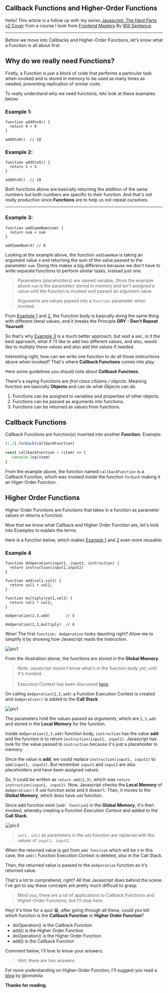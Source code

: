 ## Callback Functions and Higher-Order Functions

Hello! This article is a follow up with my series [Javascript: The Hard Parts v2 Cover](https://favouritejome.hashnode.dev/series/javascript-the-hard-parts-v2-cover) from a course I took from [Frontend Masters](https://frontendmasters.com/courses/javascript-hard-parts-v2/) By [Will Sentance](https://twitter.com/willsentance).

---

Before we move into Callbacks and Higher-Order Functions, let's know what a Function is all about first.

## Why do we really need Functions?

Firstly, a Function is just a block of code that performs a particular task when invoked and is stored in memory to be used as many times as needed, preventing replication of similar code.

To really understand why we need functions, lets look at these examples below:

### Example 1: <span id="example1"></span>

```
function add9to9() {
  return 9 + 9
}

add9to9()  // 18
```

### Example 2: <span id="example2"></span>

```
function add5to5() {
  return 5 + 5
}

add9to9()  // 10
```

Both functions above are basically returning the addition of the same numbers but both numbers are specific to their function. And that's not really productive since **Functions** are to help us not repeat ourselves.

<hr>

### Example 3: <span id="example3"></span>

```
function addSameNum(num) {
  return num + num
}

addSameNum(4) // 8
```

Looking at the example above, the function `addSameNum` is taking an argument value `4` and returning the sum of the value passed to the parameter `num`. Doing this makes a big difference because we don't have to write separate functions to perform similar tasks, instead just one.

> Parameters (placeholders) are named variable, (from the example above `num` is the parameter) stored in memory and isn't assigned a value until the function is invoked and passed an argument value.

> Arguments are values passed into a `function` parameter when invoked.

From [Example 1](#example1) and [2](#example2), the Function body is basically doing the same thing with different literal values, and it breaks the Principle **DRY - Don't Repeat Yourself.**

So that's why [Example 3](#example3) is a much better approach, but wait a sec, is it the best approach, what if I'll like to add two different values, and also, would like to multiply these values and also add the values if needed.

Interesting right, how can we write one function to do all those instructions above when invoked? That's where **Callback Functions** comes into play.

Here some guidelines you should note about __Callback Functons__.

There's a saying Functions are _first class citizens / objects_. Meaning function are basically **Objects** and can do what *Objects* can do.

1. Functions can be assigned to variables and properties of other objects.
2. Functions can be passed as arguments into functions.
3. Functions can be returned as values from functions.

## Callback Functions

Callback Functions are function(s) inserted into another **Function.** Example:

```js
[1,3].forEach(callbackFunction)

const callbackFunction = (item) => {
   console.log(item)
}
```

From the example above,  the function named `callbackFunction` is a Callback Function, which was invoked inside the function `forEach` making it an Higer-Order Function.

## Higher Order Functions

Higher Order Functions are Functions that takes in a function as parameter values or returns a function.

Now that we know what Callback and Higher Order Function are, let's look into Examples to explain the terms.

Here is a function below, which makes [Example 1](#example1) and [2](#example2) even more reusable:

### Example 4 <span id="example4"></span>

```
function doOperation(input1, input2, instruction) {
  return instruction(input1,input2)
}

function add(val1,val2) {
  return val1 + val2;
}

function multiply(val1,val2) {
  return val1 * val2;
}

doOperation(2,3,add)       // 5

doOperation(2,3,multiply)  // 6
```

Wow! The first `function: doOperation` looks daunting right? Allow me to simplify it by showing how Javascript reads the instruction.

![pic1](https://jomefavourite.github.io/Images/callback1.jpg)

From the illustration above, the functions are stored in the **Global Memory**.

> Note: Javascript doesn't know what's in the function body yet, until it's invoked. <br><br>
Execution Context has been discussed [here](https://favouritejome.hashnode.dev/execution-context-and-call-stack).

On calling `doOperation(2,3,add)` a Function Execution Context is created and `doOperation()` is added to the **Call Stack**

![pic1](https://jomefavourite.github.io/Images/callback2.jpg)

The parameters hold the values passed as _arguments_, which are `2,3,add` and stored in the **Local Memory** for the function.

Inside `doOperation(2,3,add)` function body, `instruction` has the value **add** and the function is to return `instruction(input1, input2)`. Javascript has look for the value passed to `instruction` because it's just a placeholder in memory.

Since the value is **add**, we could replace `instruction(input1, input2)` to `add(input1, input2)`. But remember `input1` and `input2` are also placeholders and have been assigned values.

So, it could be written as `return add(2,3)`, which was `return instruction(input1, input2)`. Now, Javascript checks the **Local Memory** of `doOperation()` if `add` function exist and it doesn't. Then, it moves to the **Global Memory**, which does have `add` function.

Since add function exist (`add: function`) in the **Global Memory**, it's then invoked, whereby creating a _Function Execution Context_ and added to the **Call Stack**.

![pic3](https://jomefavourite.github.io/Images/callback3.jpg)

> `val1, val2` as parameters in the `add` function are replaced with the values of `input1, input2`. 

When the returned value is got from `add function` which will be `5` in this case, the `add()` Function Execution Context is deleted, also in the Call Stack.

Then, the returned value is passed to the `doOperation` function as it's returned value.

That's a lot to comprehend, right? All that Javascript does behind the scene. I've got to say these concepts are pretty much difficult to grasp.

> Mind you, there are a lot of applications to Callback Functions and Higher-Order Functions, but I'll stop here.

Hey! it's time for a quiz 😁, after going through all these, could you tell which function is the **Callback Function** or **Higher Order Function**?

- doOperation() is the Callback Function
- add() is the Higher Order Function
- doOperation() is the Higher Order Function
- add() is the Callback Function

Comment below, I'll love to know your answers.

> Hint: there are two answers

For more understanding on Higher-Order Function, I'll suggest you read a [blog](https://blog.oshogunle.com/learning-javascript-topic-higher-order-functions-ckdvlkqxs0151jas1fl8tdx13) by @omotola

**Thanks for reading.**


